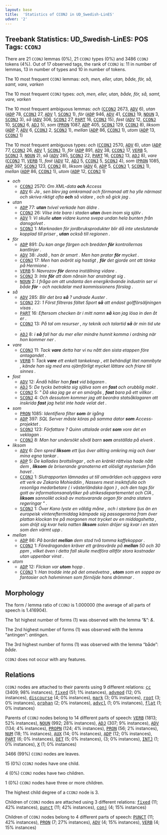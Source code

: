 ```yaml
---
layout: base
title:  'Statistics of CCONJ in UD_Swedish-LinES'
udver: '2'
---
```


## Treebank Statistics: UD_Swedish-LinES: POS Tags: `CCONJ`

There are 21 `CCONJ` lemmas (0%), 21 `CCONJ` types (0%) and 3486 `CCONJ` tokens (4%).
Out of 17 observed tags, the rank of `CCONJ` is: 11 in number of lemmas, 13 in number of types and 10 in number of tokens.

The 10 most frequent `CCONJ` lemmas: <em>och, men, eller, utan, både, för, så, samt, vare, varken</em>

The 10 most frequent `CCONJ` types:  <em>och, men, eller, utan, både, för, så, samt, vare, varken</em>

The 10 most frequent ambiguous lemmas: <em>och</em> (<tt><a href="sv_lines-pos-CCONJ.html">CCONJ</a></tt> 2673, <tt><a href="sv_lines-pos-ADV.html">ADV</a></tt> 6), <em>utan</em> (<tt><a href="sv_lines-pos-ADP.html">ADP</a></tt> 78, <tt><a href="sv_lines-pos-CCONJ.html">CCONJ</a></tt> 27, <tt><a href="sv_lines-pos-ADV.html">ADV</a></tt> 1, <tt><a href="sv_lines-pos-SCONJ.html">SCONJ</a></tt> 1), <em>för</em> (<tt><a href="sv_lines-pos-ADP.html">ADP</a></tt> 946, <tt><a href="sv_lines-pos-ADV.html">ADV</a></tt> 41, <tt><a href="sv_lines-pos-CCONJ.html">CCONJ</a></tt> 19, <tt><a href="sv_lines-pos-NOUN.html">NOUN</a></tt> 3, <tt><a href="sv_lines-pos-SCONJ.html">SCONJ</a></tt> 3), <em>så</em> (<tt><a href="sv_lines-pos-ADV.html">ADV</a></tt> 306, <tt><a href="sv_lines-pos-SCONJ.html">SCONJ</a></tt> 27, <tt><a href="sv_lines-pos-PART.html">PART</a></tt> 16, <tt><a href="sv_lines-pos-CCONJ.html">CCONJ</a></tt> 15), <em>fast</em> (<tt><a href="sv_lines-pos-ADV.html">ADV</a></tt> 12, <tt><a href="sv_lines-pos-CCONJ.html">CCONJ</a></tt> 10, <tt><a href="sv_lines-pos-SCONJ.html">SCONJ</a></tt> 6, <tt><a href="sv_lines-pos-ADJ.html">ADJ</a></tt> 5), <em>som</em> (<tt><a href="sv_lines-pos-PRON.html">PRON</a></tt> 1087, <tt><a href="sv_lines-pos-ADP.html">ADP</a></tt> 405, <tt><a href="sv_lines-pos-SCONJ.html">SCONJ</a></tt> 129, <tt><a href="sv_lines-pos-CCONJ.html">CCONJ</a></tt> 8), <em>liksom</em> (<tt><a href="sv_lines-pos-ADP.html">ADP</a></tt> 7, <tt><a href="sv_lines-pos-ADV.html">ADV</a></tt> 6, <tt><a href="sv_lines-pos-CCONJ.html">CCONJ</a></tt> 2, <tt><a href="sv_lines-pos-SCONJ.html">SCONJ</a></tt> 1), <em>mellan</em> (<tt><a href="sv_lines-pos-ADP.html">ADP</a></tt> 86, <tt><a href="sv_lines-pos-CCONJ.html">CCONJ</a></tt> 1), <em>utom</em> (<tt><a href="sv_lines-pos-ADP.html">ADP</a></tt> 13, <tt><a href="sv_lines-pos-CCONJ.html">CCONJ</a></tt> 1)

The 10 most frequent ambiguous types:  <em>och</em> (<tt><a href="sv_lines-pos-CCONJ.html">CCONJ</a></tt> 2570, <tt><a href="sv_lines-pos-ADV.html">ADV</a></tt> 6), <em>utan</em> (<tt><a href="sv_lines-pos-ADP.html">ADP</a></tt> 77, <tt><a href="sv_lines-pos-CCONJ.html">CCONJ</a></tt> 26, <tt><a href="sv_lines-pos-ADV.html">ADV</a></tt> 1, <tt><a href="sv_lines-pos-SCONJ.html">SCONJ</a></tt> 1), <em>för</em> (<tt><a href="sv_lines-pos-ADP.html">ADP</a></tt> 891, <tt><a href="sv_lines-pos-ADV.html">ADV</a></tt> 38, <tt><a href="sv_lines-pos-CCONJ.html">CCONJ</a></tt> 17, <tt><a href="sv_lines-pos-VERB.html">VERB</a></tt> 5, <tt><a href="sv_lines-pos-SCONJ.html">SCONJ</a></tt> 3, <tt><a href="sv_lines-pos-NOUN.html">NOUN</a></tt> 2), <em>så</em> (<tt><a href="sv_lines-pos-ADV.html">ADV</a></tt> 285, <tt><a href="sv_lines-pos-SCONJ.html">SCONJ</a></tt> 22, <tt><a href="sv_lines-pos-PART.html">PART</a></tt> 16, <tt><a href="sv_lines-pos-CCONJ.html">CCONJ</a></tt> 13, <tt><a href="sv_lines-pos-ADJ.html">ADJ</a></tt> 8), <em>vare</em> (<tt><a href="sv_lines-pos-CCONJ.html">CCONJ</a></tt> 11, <tt><a href="sv_lines-pos-VERB.html">VERB</a></tt> 1), <em>fast</em> (<tt><a href="sv_lines-pos-ADV.html">ADV</a></tt> 12, <tt><a href="sv_lines-pos-ADJ.html">ADJ</a></tt> 5, <tt><a href="sv_lines-pos-CCONJ.html">CCONJ</a></tt> 5, <tt><a href="sv_lines-pos-SCONJ.html">SCONJ</a></tt> 4), <em>som</em> (<tt><a href="sv_lines-pos-PRON.html">PRON</a></tt> 1085, <tt><a href="sv_lines-pos-ADP.html">ADP</a></tt> 397, <tt><a href="sv_lines-pos-SCONJ.html">SCONJ</a></tt> 123, <tt><a href="sv_lines-pos-CCONJ.html">CCONJ</a></tt> 8), <em>liksom</em> (<tt><a href="sv_lines-pos-ADV.html">ADV</a></tt> 6, <tt><a href="sv_lines-pos-ADP.html">ADP</a></tt> 5, <tt><a href="sv_lines-pos-CCONJ.html">CCONJ</a></tt> 1, <tt><a href="sv_lines-pos-SCONJ.html">SCONJ</a></tt> 1), <em>mellan</em> (<tt><a href="sv_lines-pos-ADP.html">ADP</a></tt> 86, <tt><a href="sv_lines-pos-CCONJ.html">CCONJ</a></tt> 1), <em>utom</em> (<tt><a href="sv_lines-pos-ADP.html">ADP</a></tt> 12, <tt><a href="sv_lines-pos-CCONJ.html">CCONJ</a></tt> 1)


* <em>och</em>
  * <tt><a href="sv_lines-pos-CCONJ.html">CCONJ</a></tt> 2570: <em>Om XML-data <b>och</b> Access</em>
  * <tt><a href="sv_lines-pos-ADV.html">ADV</a></tt> 6: <em>Ja , sen blev jag omkramad och förmanad att ha ylle närmast och skriva riktigt ofta <b>och</b> så vidare , och så gick jag .</em>
* <em>utan</em>
  * <tt><a href="sv_lines-pos-ADP.html">ADP</a></tt> 77: <em><b>utan</b> tvivel verkade han äldre .</em>
  * <tt><a href="sv_lines-pos-CCONJ.html">CCONJ</a></tt> 26: <em>Vilse inte bara i staden <b>utan</b> även inom sig själv .</em>
  * <tt><a href="sv_lines-pos-ADV.html">ADV</a></tt> 1: <em>Vi skulle <b>utan</b> vidare kunna svepa undan hela bunten från dansgolvet .</em>
  * <tt><a href="sv_lines-pos-SCONJ.html">SCONJ</a></tt> 1: <em>Marknaden för jordbruksprodukter blir då inte uteslutande kopplad till priser , <b>utan</b> också till regionen .</em>
* <em>för</em>
  * <tt><a href="sv_lines-pos-ADP.html">ADP</a></tt> 891: <em>Du kan ange färgen och bredden <b>för</b> kontrollernas kantlinjer .</em>
  * <tt><a href="sv_lines-pos-ADV.html">ADV</a></tt> 38: <em>Jadå , han är smart . Men han pratar <b>för</b> mycket .</em>
  * <tt><a href="sv_lines-pos-CCONJ.html">CCONJ</a></tt> 17: <em>Men han avbröt sig hastigt , <b>för</b> det gjorde ont att tänka på Hermione .</em>
  * <tt><a href="sv_lines-pos-VERB.html">VERB</a></tt> 5: <em>Navrozov <b>för</b> denna inställning vidare .</em>
  * <tt><a href="sv_lines-pos-SCONJ.html">SCONJ</a></tt> 3: <em>Inte <b>för</b> att dom nånsin har ansträngt sig .</em>
  * <tt><a href="sv_lines-pos-NOUN.html">NOUN</a></tt> 2: <em>I fråga om att undanta den energikrävande industrin ser vi både <b>för</b> - och nackdelar med kommissionens förslag .</em>
* <em>så</em>
  * <tt><a href="sv_lines-pos-ADV.html">ADV</a></tt> 285: <em>Blir det bra <b>så</b> ? undrade Auster .</em>
  * <tt><a href="sv_lines-pos-SCONJ.html">SCONJ</a></tt> 22: <em>1 Först filtreras fältet Sport <b>så</b> att endast golfförsäljningen visas .</em>
  * <tt><a href="sv_lines-pos-PART.html">PART</a></tt> 16: <em>Eftersom checken är i mitt namn <b>så</b> kan jag lösa in den åt er .</em>
  * <tt><a href="sv_lines-pos-CCONJ.html">CCONJ</a></tt> 13: <em>På tal om resurser , ny teknik och talartid <b>så</b> är min tid ute .</em>
  * <tt><a href="sv_lines-pos-ADJ.html">ADJ</a></tt> 8: <em>i <b>så</b> fall har du mer eller mindre hunnit komma i ordning när hon kommer ner .</em>
* <em>vare</em>
  * <tt><a href="sv_lines-pos-CCONJ.html">CCONJ</a></tt> 11: <em>Tack <b>vare</b> detta har vi nu nått den sista etappen före antagandet .</em>
  * <tt><a href="sv_lines-pos-VERB.html">VERB</a></tt> 1: <em>Tack <b>vare</b> ett enkelt tankeknep , ett behändigt litet namnbyte , kände han sig med ens ojämförligt mycket lättare och friare till sinnes .</em>
* <em>fast</em>
  * <tt><a href="sv_lines-pos-ADV.html">ADV</a></tt> 12: <em>Ändå håller han <b>fast</b> vid bägaren .</em>
  * <tt><a href="sv_lines-pos-ADJ.html">ADJ</a></tt> 5: <em>De tycks betrakta sig själva som en <b>fast</b> och orubblig makt .</em>
  * <tt><a href="sv_lines-pos-CCONJ.html">CCONJ</a></tt> 5: <em>" Då ska jag ge er en smörgås , <b>fast</b> bara på ett villkor .</em>
  * <tt><a href="sv_lines-pos-SCONJ.html">SCONJ</a></tt> 4: <em>Och dessutom kommer jag att beordra statsåklagaren att inskrida <b>fast</b> jag helst inte hade velat det .</em>
* <em>som</em>
  * <tt><a href="sv_lines-pos-PRON.html">PRON</a></tt> 1085: <em>Identifiera filter <b>som</b> är igång</em>
  * <tt><a href="sv_lines-pos-ADP.html">ADP</a></tt> 397: <em>SQL Server måste köras på samma dator <b>som</b> Access-projektet .</em>
  * <tt><a href="sv_lines-pos-SCONJ.html">SCONJ</a></tt> 123: <em>Författare ? Quinn uttalade ordet <b>som</b> vore det en veklagan .</em>
  * <tt><a href="sv_lines-pos-CCONJ.html">CCONJ</a></tt> 8: <em>Man har undersökt såväl barn <b>som</b> anställda på elverk .</em>
* <em>liksom</em>
  * <tt><a href="sv_lines-pos-ADV.html">ADV</a></tt> 6: <em>Den spred <b>liksom</b> ett ljus över allting omkring mig och över mina egna tankar .</em>
  * <tt><a href="sv_lines-pos-ADP.html">ADP</a></tt> 5: <em>De kallades brottslingar , och en kränkt rättvisa hade nått dem , <b>liksom</b> de briserande granaterna ett olösligt mysterium från havet .</em>
  * <tt><a href="sv_lines-pos-CCONJ.html">CCONJ</a></tt> 1: <em>Slutrapporten lämnades ut till omvärlden och uppgavs vara ett verk av Zakaria Mohieddin , Nassers mest insiktsfulla och resonliga medarbetare ( i västerländska ögon ) , och den togs för gott av informationsanalytiker på utrikesdepartementet och CIA , <b>liksom</b> sannolikt också av motsvarande organ för andra staters regeringar " .</em>
  * <tt><a href="sv_lines-pos-SCONJ.html">SCONJ</a></tt> 1: <em>Över Kano lyste en väldig måne , och i starkare ljus än en europeisk vintereftermiddag kämpade sig passagerarna fram över plattan klockan tre på morgonen mot trycket av en middagshetta , som dröjt sig kvar hela natten <b>liksom</b> solen dröjer sig kvar i en sten som den värmt upp .</em>
* <em>mellan</em>
  * <tt><a href="sv_lines-pos-ADP.html">ADP</a></tt> 86: <em>På bordet <b>mellan</b> dem stod två tomma kaffekoppar .</em>
  * <tt><a href="sv_lines-pos-CCONJ.html">CCONJ</a></tt> 1: <em>Föredraganden kräver ett gränsvärde på <b>mellan</b> 50 och 30 ppm , vilket även i detta fall skulle medföra alltför stora kostnader utan uppenbar vinst .</em>
* <em>utom</em>
  * <tt><a href="sv_lines-pos-ADP.html">ADP</a></tt> 12: <em>Flickan var <b>utom</b> hopp .</em>
  * <tt><a href="sv_lines-pos-CCONJ.html">CCONJ</a></tt> 1: <em>Han trodde inte på det omedvetna , <b>utom</b> som en soppa av fantasier och halvminnen som förnöjde hans drömmar .</em>

## Morphology

The form / lemma ratio of `CCONJ` is 1.000000 (the average of all parts of speech is 1.416904).

The 1st highest number of forms (1) was observed with the lemma “&”: <em>&</em>.

The 2nd highest number of forms (1) was observed with the lemma “antingen”: <em>antingen</em>.

The 3rd highest number of forms (1) was observed with the lemma “både”: <em>både</em>.

`CCONJ` does not occur with any features.


## Relations

`CCONJ` nodes are attached to their parents using 9 different relations: <tt><a href="sv_lines-dep-cc.html">cc</a></tt> (3409; 98% instances), <tt><a href="sv_lines-dep-fixed.html">fixed</a></tt> (51; 1% instances), <tt><a href="sv_lines-dep-advmod.html">advmod</a></tt> (12; 0% instances), <tt><a href="sv_lines-dep-discourse.html">discourse</a></tt> (4; 0% instances), <tt><a href="sv_lines-dep-mark.html">mark</a></tt> (3; 0% instances), <tt><a href="sv_lines-dep-root.html">root</a></tt> (3; 0% instances), <tt><a href="sv_lines-dep-orphan.html">orphan</a></tt> (2; 0% instances), <tt><a href="sv_lines-dep-advcl.html">advcl</a></tt> (1; 0% instances), <tt><a href="sv_lines-dep-flat.html">flat</a></tt> (1; 0% instances)

Parents of `CCONJ` nodes belong to 14 different parts of speech: <tt><a href="sv_lines-pos-VERB.html">VERB</a></tt> (1813; 52% instances), <tt><a href="sv_lines-pos-NOUN.html">NOUN</a></tt> (992; 28% instances), <tt><a href="sv_lines-pos-ADJ.html">ADJ</a></tt> (307; 9% instances), <tt><a href="sv_lines-pos-ADV.html">ADV</a></tt> (134; 4% instances), <tt><a href="sv_lines-pos-PROPN.html">PROPN</a></tt> (124; 4% instances), <tt><a href="sv_lines-pos-PRON.html">PRON</a></tt> (56; 2% instances), <tt><a href="sv_lines-pos-NUM.html">NUM</a></tt> (18; 1% instances), <tt><a href="sv_lines-pos-AUX.html">AUX</a></tt> (14; 0% instances), <tt><a href="sv_lines-pos-ADP.html">ADP</a></tt> (12; 0% instances), <tt><a href="sv_lines-pos-PART.html">PART</a></tt> (6; 0% instances), <tt><a href="sv_lines-pos-DET.html">DET</a></tt> (5; 0% instances),  (3; 0% instances), <tt><a href="sv_lines-pos-INTJ.html">INTJ</a></tt> (1; 0% instances), <tt><a href="sv_lines-pos-X.html">X</a></tt> (1; 0% instances)

3466 (99%) `CCONJ` nodes are leaves.

15 (0%) `CCONJ` nodes have one child.

4 (0%) `CCONJ` nodes have two children.

1 (0%) `CCONJ` nodes have three or more children.

The highest child degree of a `CCONJ` node is 3.

Children of `CCONJ` nodes are attached using 3 different relations: <tt><a href="sv_lines-dep-fixed.html">fixed</a></tt> (11; 42% instances), <tt><a href="sv_lines-dep-punct.html">punct</a></tt> (11; 42% instances), <tt><a href="sv_lines-dep-conj.html">conj</a></tt> (4; 15% instances)

Children of `CCONJ` nodes belong to 4 different parts of speech: <tt><a href="sv_lines-pos-PUNCT.html">PUNCT</a></tt> (11; 42% instances), <tt><a href="sv_lines-pos-PRON.html">PRON</a></tt> (7; 27% instances), <tt><a href="sv_lines-pos-ADV.html">ADV</a></tt> (4; 15% instances), <tt><a href="sv_lines-pos-VERB.html">VERB</a></tt> (4; 15% instances)

